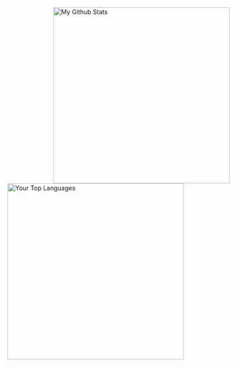 <!-- GitHub Profile Widget -->
<img align="right" src="https://github-readme-stats.vercel.app/api?username=10000100101101010000&show_icons=true&theme=dark" alt="My Github Stats" width="400">
<!-- Top Languages Widget -->
<img align="left" src="https://github-readme-stats.vercel.app/api/top-langs/?username=10000100101101010000&layout=compact&theme=dark" alt="Your Top Languages" width="400">

